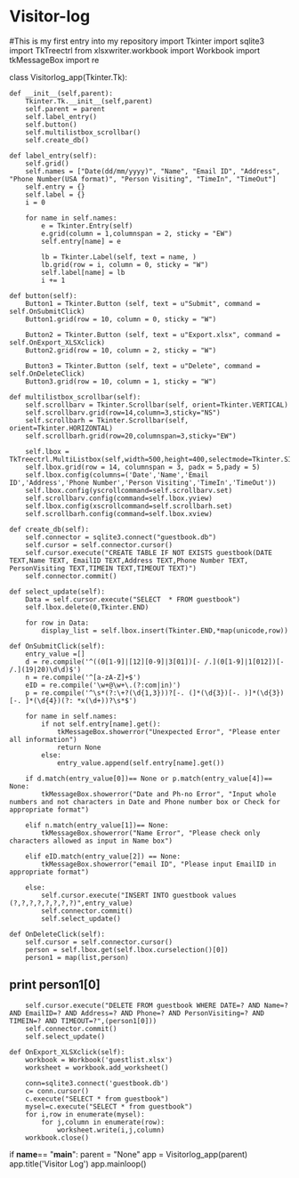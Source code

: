 # Visitor-log
#This is my first entry into my repository
import Tkinter
import sqlite3
import TkTreectrl
from xlsxwriter.workbook import Workbook
import tkMessageBox
import re


class Visitorlog_app(Tkinter.Tk):

    def __init__(self,parent):
        Tkinter.Tk.__init__(self,parent)
        self.parent = parent 
        self.label_entry()
        self.button()
        self.multilistbox_scrollbar()
        self.create_db()
   
    def label_entry(self):
        self.grid()        
        self.names = ["Date(dd/mm/yyyy)", "Name", "Email ID", "Address", "Phone Number(USA format)", "Person Visiting", "TimeIn", "TimeOut"]
        self.entry = {}
        self.label = {}
        i = 0

        for name in self.names:
            e = Tkinter.Entry(self)
            e.grid(column = 1,columnspan = 2, sticky = "EW")
            self.entry[name] = e

            lb = Tkinter.Label(self, text = name, )
            lb.grid(row = i, column = 0, sticky = "W")
            self.label[name] = lb
            i += 1

    def button(self):
        Button1 = Tkinter.Button (self, text = u"Submit", command = self.OnSubmitClick)
        Button1.grid(row = 10, column = 0, sticky = "W")

        Button2 = Tkinter.Button (self, text = u"Export.xlsx", command = self.OnExport_XLSXclick)
        Button2.grid(row = 10, column = 2, sticky = "W")

        Button3 = Tkinter.Button (self, text = u"Delete", command = self.OnDeleteClick)
        Button3.grid(row = 10, column = 1, sticky = "W")
       
    def multilistbox_scrollbar(self):   
        self.scrollbarv = Tkinter.Scrollbar(self, orient=Tkinter.VERTICAL)
        self.scrollbarv.grid(row=14,column=3,sticky="NS")
        self.scrollbarh = Tkinter.Scrollbar(self, orient=Tkinter.HORIZONTAL)
        self.scrollbarh.grid(row=20,columnspan=3,sticky="EW")
        
        self.lbox = TkTreectrl.MultiListbox(self,width=500,height=400,selectmode=Tkinter.SINGLE)
        self.lbox.grid(row = 14, columnspan = 3, padx = 5,pady = 5)
        self.lbox.config(columns=('Date','Name','Email ID','Address','Phone Number','Person Visiting','TimeIn','TimeOut'))
        self.lbox.config(yscrollcommand=self.scrollbarv.set)
        self.scrollbarv.config(command=self.lbox.yview)
        self.lbox.config(xscrollcommand=self.scrollbarh.set)
        self.scrollbarh.config(command=self.lbox.xview)

    def create_db(self):
        self.connector = sqlite3.connect("guestbook.db")
        self.cursor = self.connector.cursor()
        self.cursor.execute("CREATE TABLE IF NOT EXISTS guestbook(DATE TEXT,Name TEXT, EmailID TEXT,Address TEXT,Phone Number TEXT, PersonVisiting TEXT,TIMEIN TEXT,TIMEOUT TEXT)")
        self.connector.commit()

    def select_update(self):
        Data = self.cursor.execute("SELECT  * FROM guestbook")
        self.lbox.delete(0,Tkinter.END)

        for row in Data:
            display_list = self.lbox.insert(Tkinter.END,*map(unicode,row))
        
    def OnSubmitClick(self):
        entry_value =[]                
        d = re.compile('^((0[1-9]|[12][0-9]|3[01])[- /.](0[1-9]|1[012])[- /.](19|20)\d\d)$')
        n = re.compile('^[a-zA-Z]+$')
        eID = re.compile('\w+@\w+\.(?:com|in)')
        p = re.compile('^\s*(?:\+?(\d{1,3}))?[-. (]*(\d{3})[-. )]*(\d{3})[-. ]*(\d{4})(?: *x(\d+))?\s*$')

        for name in self.names:
            if not self.entry[name].get():
                tkMessageBox.showerror("Unexpected Error", "Please enter all information")
                return None
            else:
                entry_value.append(self.entry[name].get())

        if d.match(entry_value[0])== None or p.match(entry_value[4])== None:
            tkMessageBox.showerror("Date and Ph-no Error", "Input whole numbers and not characters in Date and Phone number box or Check for appropriate format")

        elif n.match(entry_value[1])== None:
            tkMessageBox.showerror("Name Error", "Please check only characters allowed as input in Name box")
       
        elif eID.match(entry_value[2]) == None:
            tkMessageBox.showerror("email ID", "Please input EmailID in appropriate format")

        else:
            self.cursor.execute("INSERT INTO guestbook values (?,?,?,?,?,?,?,?)",entry_value)
            self.connector.commit()
            self.select_update()
                        
    def OnDeleteClick(self):
        self.cursor = self.connector.cursor()
        person = self.lbox.get(self.lbox.curselection()[0])
        person1 = map(list,person)
##        print person1[0]
        
        self.cursor.execute("DELETE FROM guestbook WHERE DATE=? AND Name=? AND EmailID=? AND Address=? AND Phone=? AND PersonVisiting=? AND TIMEIN=? AND TIMEOUT=?",(person1[0]))
        self.connector.commit()
        self.select_update()
        
    def OnExport_XLSXclick(self):
        workbook = Workbook('guestlist.xlsx')
        worksheet = workbook.add_worksheet()

        conn=sqlite3.connect('guestbook.db')
        c= conn.cursor()
        c.execute("SELECT * from guestbook")
        mysel=c.execute("SELECT * from guestbook")
        for i,row in enumerate(mysel):
            for j,column in enumerate(row):
                worksheet.write(i,j,column)
        workbook.close()


if __name__== "__main__":
    parent = "None"
    app = Visitorlog_app(parent)
    app.title('Visitor Log')
    app.mainloop()
    
